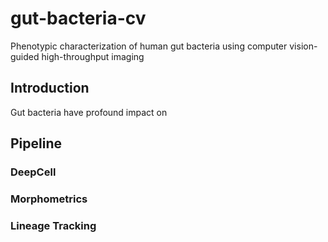 # gut-bacteria-cv
Phenotypic characterization of human gut bacteria using computer vision-guided high-throughput imaging

## Introduction
Gut bacteria have profound impact on

## Pipeline

### DeepCell

### Morphometrics

### Lineage Tracking
